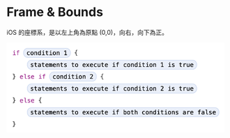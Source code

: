 # Frame & Bounds

iOS 的座標系，是以左上角為原點 (0,0)，向右，向下為正。

<img src="https://github.com/Wuchiwei/ntu-ios/blob/master/ControlFlow/if-statement/images/if-else-if.png" alt="image" width="500"/>